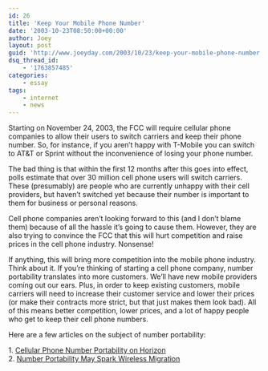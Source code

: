 ```yaml
---
id: 26
title: 'Keep Your Mobile Phone Number'
date: '2003-10-23T08:50:00+00:00'
author: Joey
layout: post
guid: 'http://www.joeyday.com/2003/10/23/keep-your-mobile-phone-number'
dsq_thread_id:
    - '1763857485'
categories:
    - essay
tags:
    - internet
    - news
---
```


Starting on November 24, 2003, the FCC will require cellular phone companies to allow their users to switch carriers and keep their phone number. So, for instance, if you aren’t happy with T-Mobile you can switch to AT&amp;T or Sprint without the inconvenience of losing your phone number.

The bad thing is that within the first 12 months after this goes into effect, polls estimate that over 30 million cell phone users will switch carriers. These (presumably) are people who are currently unhappy with their cell providers, but haven’t switched yet because their number is important to them for business or personal reasons.

Cell phone companies aren’t looking forward to this (and I don’t blame them) because of all the hassle it’s going to cause them. However, they are also trying to convince the FCC that this will hurt competition and raise prices in the cell phone industry. Nonsense!

If anything, this will bring more competition into the mobile phone industry. Think about it. If you’re thinking of starting a cell phone company, number portability translates into more customers. We’ll have new mobile providers coming out our ears. Plus, in order to keep existing customers, mobile carriers will need to increase their customer service and lower their prices (or make their contracts more strict, but that just makes them look bad). All of this means better competition, lower prices, and a lot of happy people who get to keep their cell phone numbers.

Here are a few articles on the subject of number portability:

1\. [Cellular Phone Number Portability on Horizon](http://www.theledger.com/apps/pbcs.dll/article?AID=/20031008/NEWS/310080342/1001/BUSINESS)  
2\. [Number Portability May Spark Wireless Migration](http://www.reuters.com/newsArticle.jhtml?type=technologyNews&storyID=3671881)